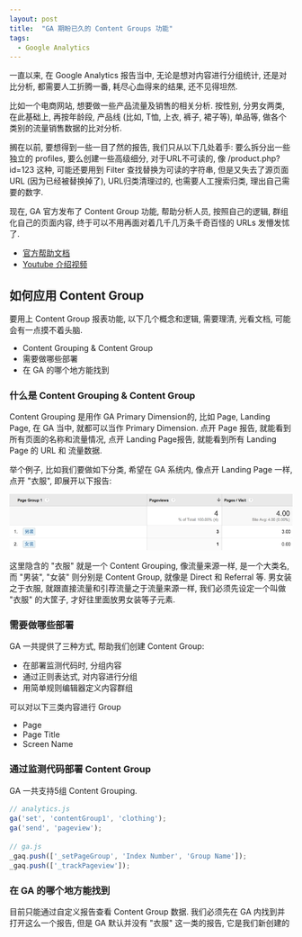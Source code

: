 ```yaml
---
layout: post
title:  "GA 期盼已久的 Content Groups 功能"
tags:
  - Google Analytics
---
```


一直以来, 在 Google Analytics 报告当中, 无论是想对内容进行分组统计, 还是对比分析, 都需要人工折腾一番, 耗尽心血得来的结果, 还不见得坦然.

比如一个电商网站, 想要做一些产品流量及销售的相关分析. 按性别, 分男女两类, 在此基础上, 再按年龄段, 产品线 (比如, T恤, 上衣, 裤子, 裙子等), 单品等, 做各个类别的流量销售数据的比对分析.

搁在以前, 要想得到一些一目了然的报告, 我们只从以下几处着手: 要么拆分出一些独立的 profiles, 要么创建一些高级细分, 对于URL不可读的, 像 /product.php?id=123 这种, 可能还要用到 Filter 查找替换为可读的字符串, 但是又失去了源页面 URL (因为已经被替换掉了), URL归类清理过的, 也需要人工搜索归类, 理出自己需要的数字.

现在, GA 官方发布了 Content Group 功能, 帮助分析人员, 按照自己的逻辑, 群组化自己的页面内容, 终于可以不用再面对着几千几万条千奇百怪的 URLs 发懵发怵了.

* [官方帮助文档]
* [Youtube 介绍视频]

## 如何应用 Content Group

要用上 Content Group 报表功能, 以下几个概念和逻辑, 需要理清, 光看文档, 可能会有一点摸不着头脑.

* Content Grouping & Content Group
* 需要做哪些部署
* 在 GA 的哪个地方能找到

### 什么是 Content Grouping & Content Group

Content Grouping 是用作 GA Primary Dimension的, 比如 Page, Landing Page, 在 GA 当中, 就都可以当作 Primary Dimension. 点开 Page 报告, 就能看到所有页面的名称和流量情况, 点开 Landing Page报告, 就能看到所有 Landing Page 的 URL 和 流量数据.

举个例子, 比如我们要做如下分类, 希望在 GA 系统内, 像点开 Landing Page 一样, 点开 "衣服", 即展开以下报告:

![Clothing Traffic](/files/2013/12/14/clothing.png)

这里隐含的 "衣服" 就是一个 Content Grouping, 像流量来源一样, 是一个大类名, 而 "男装", "女装" 则分别是 Content Group, 就像是 Direct 和 Referral 等. 男女装之于衣服, 就跟直接流量和引荐流量之于流量来源一样, 我们必须先设定一个叫做 "衣服" 的大筐子, 才好往里面放男女装等子元素.

### 需要做哪些部署

GA 一共提供了三种方式, 帮助我们创建 Content Group:

* 在部署监测代码时, 分组内容
* 通过正则表达式, 对内容进行分组
* 用简单规则编辑器定义内容群组

可以对以下三类内容进行 Group

* Page
* Page Title
* Screen Name

### 通过监测代码部署 Content Group

GA 一共支持5组 Content Grouping.

```js
// analytics.js
ga('set', 'contentGroup1', 'clothing');
ga('send', 'pageview');

// ga.js
_gaq.push(['_setPageGroup', 'Index Number', 'Group Name']);
_gaq.push(['_trackPageview']);
```

### 在 GA 的哪个地方能找到

目前只能通过自定义报告查看 Content Group 数据. 我们必须先在 GA 内找到并打开这么一个报告, 但是 GA 默认并没有 "衣服" 这一类的报告, 它是我们新创建的

[官方帮助文档]: https://support.google.com/analytics/answer/2853423?hl=en&ref_topic=1727167
[Youtube 介绍视频]: http://www.youtube.com/watch?v=auDIobdIeqs&feature=c4-overview&list=UUJ5UyIAa5nEGksjcdp43Ixw
